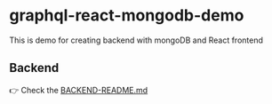 # graphql-react-mongodb-demo

This is demo for creating backend with mongoDB and React frontend

## Backend

👉 Check the [BACKEND-README.md](/backend/BACKEND-README.md)